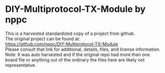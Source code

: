
# DIY-Multiprotocol-TX-Module by nppc  
This is a harvested standardized copy of a project from github.  
The original project can be found at:  
https://github.com/nppc/DIY-Multiprotocol-TX-Module  
Please consult that link for additional, details, files, and license information.  
Note: It was auto harvested and if the original repo had more than one board file or anything out of the ordinary the files here are likely not representative.  
    